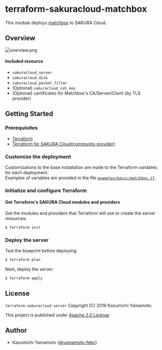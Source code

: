 # terraform-sakuracloud-matchbox

This module deploys [matchbox](https://coreos.com/matchbox/docs/latest/matchbox.html) to SAKURA Cloud.  

## Overview

![overview.png](https://raw.githubusercontent.com/sacloud/terraform-sakuracloud-matchbox/master/images/overview.png)

#### Included resource

- `sakuracloud_server`
- `sakuracloud_disk`
- `sakuracloud_packet_filter`
- (Optional) `sakuracloud_ssh_key`
- (Optional) certificates for Matchbox's CA/Server/Client (by TLS provider)

## Getting Started

### Prerequisites

- [Terraform](https://terraform.io)
- [Terraform for SAKURA Cloud(community provider)](https://github.com/sacloud/terraform-provider-sakuracloud)

### Customize the deployment

Customizations to the base installation are made to the Terraform variables for each deployment.  
Examples of variables are provided in the file [`examples/basic/matchbox.tf`](https://github.com/sacloud/terraform-sakuracloud-matchbox/blob/master/examples/basic/matchbox.tf).

### Initialize and configure Terraform

#### Get Terraform's SAKURA Cloud modules and providers

Get the modules and providers that Terraform will use to create the server resources:

```bash
$ terraform init
```

### Deploy the server

Test the blueprint before deploying:

```bash
$ terraform plan
```

Next, deploy the server:

```bash
$ terraform apply
```

## License

 `terraform-sakuracloud-server` Copyright (C) 2019 Kazumichi Yamamoto.

  This project is published under [Apache 2.0 License](https://github.com/sacloud/terraform-sakuracloud-kubernetes-single-master/blob/master/LICENSE.txt).
  
## Author

  * Kazumichi Yamamoto ([@yamamoto-febc](https://github.com/yamamoto-febc))
